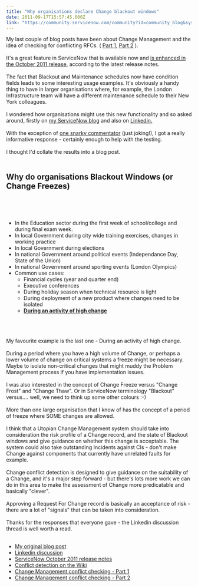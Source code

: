 ```yaml
---
title: "Why organisations declare Change blackout windows"
date: 2011-09-17T15:57:45.000Z
link: "https://community.servicenow.com/community?id=community_blog&sys_id=1c8c26e1dbd0dbc01dcaf3231f9619c6"
---
```

<p>My last couple of blog posts have been about Change Management and the idea of checking for conflicting RFCs. ( <a title="mmunity.service-now.com/blog/simonmorris/change-management-conflict-checking-part-1" href="http://community.service-now.com/blog/simonmorris/change-management-conflict-checking-part-1">Part 1</a>, <a title="mmunity.service-now.com/blog/simonmorris/change-management-conflict-checking-part-2" href="http://community.service-now.com/blog/simonmorris/change-management-conflict-checking-part-2">Part 2</a> ).<br /><br />It's a great feature in ServiceNow that is available now and <a title="ki.service-now.com/index.php?title=October2011_Release_Notes#New_in_This_Release" href="http://wiki.service-now.com/index.php?title=October2011_Release_Notes#New_in_This_Release">is enhanced in the October 2011 release</a>, according to the latest release notes.<br /><br />The fact that Blackout and Maintenance schedules now have condition fields leads to some interesting usage examples. It's obviously a handy thing to have in larger organisations where, for example, the London Infrastructure team will have a different maintenance schedule to their New York colleagues.<br /><br />I wondered how organisations might use this new functionality and so asked around, firstly on <a title="mmunity.service-now.com/blog/simonmorris/crowdsourcing-why-do-you-declare-blackout-windows" href="http://community.service-now.com/blog/simonmorris/crowdsourcing-why-do-you-declare-blackout-windows">my ServiceNow blog</a> and also on <a title="w.linkedin.com/groups/Why-do-organisations-declare-Change-51930.S.70061031?qid=f38096b3-1c47-4138-8ca5-61ee3b969250&trk=group_most_popular-0-b-ttl&goback=%2Egmp_51930" href="http://www.linkedin.com/groups/Why-do-organisations-declare-Change-51930.S.70061031?qid=f38096b3-1c47-4138-8ca5-61ee3b969250&amp;trk=group_most_popular-0-b-ttl&amp;goback=%2Egmp_51930">Linkedin.</a><br /><br />With the exception of <a title="itter.com/#!/servicenow/status/113310702260850688" href="http://twitter.com/#!/servicenow/status/113310702260850688">one snarky commentator</a> (just joking!), I got a really informative response - certainly enough to help with the testing.<br /><br />I thought I'd collate the results into a blog post.<br /><br /><h2>Why do organisations Blackout Windows (or Change Freezes)</h2><br /><p><br /></p><ul><li>In the Education sector during the first week of school/college and during final exam week.</li><li>In local Government during city wide training exercises, changes in working practice</li><li>In local Government during elections</li><li>In national Government around political events (Independance Day, State of the Union)</li><li>In national Government around sporting events (London Olympics)</li><li>Common use cases:<br /> <ul><li>Financial cycles (year and quarter end)</li><li>Executive conferences</li><li>During holiday season when technical resource is light</li><li>During deployment of a new product where changes need to be isolated</li><li><b><u>During an activity of high change</u></b></li></ul><br /></li></ul><br /><br />My favourite example is the last one - During an activity of high change. <br /><br />During a period where you have a high volume of Change, or perhaps a lower volume of change on critical systems a freeze might be necessary. Maybe to isolate non-critical changes that might muddy the Problem Management process if you have implementation issues.<br /><br />I was also interested in the concept of Change Freeze versus "Change Frost" and "Change Thaw". Or in ServiceNow terminology "Blackout" versus.... well, we need to think up some other colours :-)<br /><br />More than one large organisation that I know of has the concept of a period of freeze where SOME changes are allowed. <br /><br />I think that a Utopian Change Management system should take into consideration the risk profile of a Change record, and the state of Blackout windows and give guidance on whether this change is acceptable. The system could also take outstanding Incidents against CIs - don't make Change against components that currently have unrelated faults for example.<br /><br />Change conflict detection is designed to give guidance on the suitability of a Change, and it's a major step forward - but there's lots more work we can do in this area to make the assessment of Change more predicatable and basically "clever".<br /><br />Approving a Request For Change record is basically an acceptance of risk - there are a lot of "signals" that can be taken into consideration.<br /><br />Thanks for the responses that everyone gave - the Linkedin discussion thread is well worth a read.<br /><br /><ul><li><a title="mmunity.service-now.com/blog/simonmorris/crowdsourcing-why-do-you-declare-blackout-windows" href="http://community.service-now.com/blog/simonmorris/crowdsourcing-why-do-you-declare-blackout-windows">My original blog post</a></li><li><a title="w.linkedin.com/groups/Why-do-organisations-declare-Change-51930.S.70061031?qid=f38096b3-1c47-4138-8ca5-61ee3b969250&trk=group_most_popular-0-b-ttl&goback=%2Egmp_51930" href="http://www.linkedin.com/groups/Why-do-organisations-declare-Change-51930.S.70061031?qid=f38096b3-1c47-4138-8ca5-61ee3b969250&amp;trk=group_most_popular-0-b-ttl&amp;goback=%2Egmp_51930">Linkedin discussion</a></li><li><a title="ki.service-now.com/index.php?title=October2011_Release_Notes#New_in_This_Release" href="http://wiki.service-now.com/index.php?title=October2011_Release_Notes#New_in_This_Release">ServiceNow October 2011 release notes</a></li><li><a title="ki.service-now.com/index.php?title=Change_Management_Collision_Detector" href="http://wiki.service-now.com/index.php?title=Change_Management_Collision_Detector">Conflict detection on the Wiki</a></li><li><a title="mmunity.service-now.com/blog/simonmorris/change-management-conflict-checking-part-1" href="http://community.service-now.com/blog/simonmorris/change-management-conflict-checking-part-1">Change Management conflict checking - Part 1</a><br /></li><li><a title="mmunity.service-now.com/blog/simonmorris/change-management-conflict-checking-part-2" href="http://community.service-now.com/blog/simonmorris/change-management-conflict-checking-part-2">Change Management conflict checking - Part 2</a></li></ul></p>